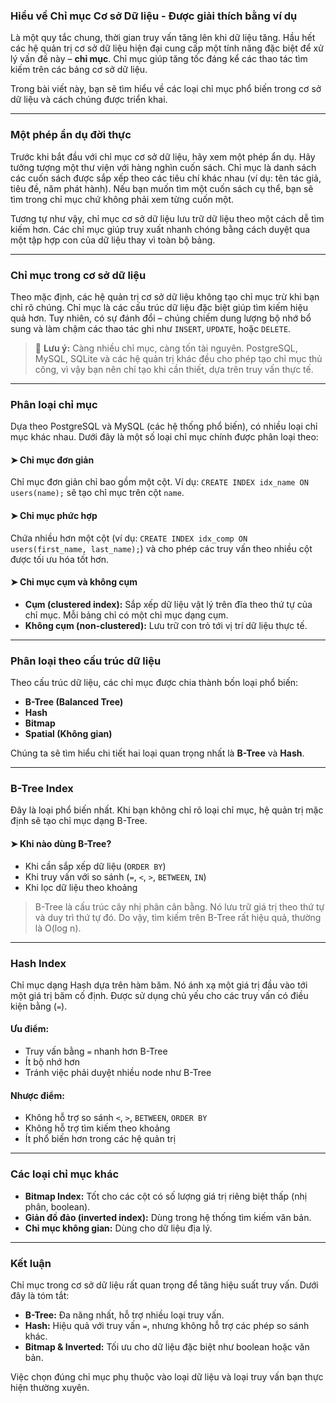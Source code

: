 
### Hiểu về Chỉ mục Cơ sở Dữ liệu - Được giải thích bằng ví dụ

Là một quy tắc chung, thời gian truy vấn tăng lên khi dữ liệu tăng. Hầu hết các hệ quản trị cơ sở dữ liệu hiện đại cung cấp một tính năng đặc biệt để xử lý vấn đề này – **chỉ mục**. Chỉ mục giúp tăng tốc đáng kể các thao tác tìm kiếm trên các bảng cơ sở dữ liệu.

Trong bài viết này, bạn sẽ tìm hiểu về các loại chỉ mục phổ biến trong cơ sở dữ liệu và cách chúng được triển khai.

---

### Một phép ẩn dụ đời thực

Trước khi bắt đầu với chỉ mục cơ sở dữ liệu, hãy xem một phép ẩn dụ. Hãy tưởng tượng một thư viện với hàng nghìn cuốn sách. Chỉ mục là danh sách các cuốn sách được sắp xếp theo các tiêu chí khác nhau (ví dụ: tên tác giả, tiêu đề, năm phát hành). Nếu bạn muốn tìm một cuốn sách cụ thể, bạn sẽ tìm trong chỉ mục chứ không phải xem từng cuốn một.

Tương tự như vậy, chỉ mục cơ sở dữ liệu lưu trữ dữ liệu theo một cách dễ tìm kiếm hơn. Các chỉ mục giúp truy xuất nhanh chóng bằng cách duyệt qua một tập hợp con của dữ liệu thay vì toàn bộ bảng.

---

### Chỉ mục trong cơ sở dữ liệu

Theo mặc định, các hệ quản trị cơ sở dữ liệu không tạo chỉ mục trừ khi bạn chỉ rõ chúng. Chỉ mục là các cấu trúc dữ liệu đặc biệt giúp tìm kiếm hiệu quả hơn. Tuy nhiên, có sự đánh đổi – chúng chiếm dung lượng bộ nhớ bổ sung và làm chậm các thao tác ghi như `INSERT`, `UPDATE`, hoặc `DELETE`.

> 📌 **Lưu ý:** Càng nhiều chỉ mục, càng tốn tài nguyên. PostgreSQL, MySQL, SQLite và các hệ quản trị khác đều cho phép tạo chỉ mục thủ công, vì vậy bạn nên chỉ tạo khi cần thiết, dựa trên truy vấn thực tế.

---

### Phân loại chỉ mục

Dựa theo PostgreSQL và MySQL (các hệ thống phổ biến), có nhiều loại chỉ mục khác nhau. Dưới đây là một số loại chỉ mục chính được phân loại theo:

#### ➤ Chỉ mục đơn giản

Chỉ mục đơn giản chỉ bao gồm một cột. Ví dụ: `CREATE INDEX idx_name ON users(name);` sẽ tạo chỉ mục trên cột `name`.

#### ➤ Chỉ mục phức hợp

Chứa nhiều hơn một cột (ví dụ: `CREATE INDEX idx_comp ON users(first_name, last_name);`) và cho phép các truy vấn theo nhiều cột được tối ưu hóa tốt hơn.

#### ➤ Chỉ mục cụm và không cụm

* **Cụm (clustered index):** Sắp xếp dữ liệu vật lý trên đĩa theo thứ tự của chỉ mục. Mỗi bảng chỉ có một chỉ mục dạng cụm.
* **Không cụm (non-clustered):** Lưu trữ con trỏ tới vị trí dữ liệu thực tế.

---

### Phân loại theo cấu trúc dữ liệu

Theo cấu trúc dữ liệu, các chỉ mục được chia thành bốn loại phổ biến:

* **B-Tree (Balanced Tree)**
* **Hash**
* **Bitmap**
* **Spatial (Không gian)**

Chúng ta sẽ tìm hiểu chi tiết hai loại quan trọng nhất là **B-Tree** và **Hash**.

---

### B-Tree Index

Đây là loại phổ biến nhất. Khi bạn không chỉ rõ loại chỉ mục, hệ quản trị mặc định sẽ tạo chỉ mục dạng B-Tree.

#### ➤ Khi nào dùng B-Tree?

* Khi cần sắp xếp dữ liệu (`ORDER BY`)
* Khi truy vấn với so sánh (`=`, `<`, `>`, `BETWEEN`, `IN`)
* Khi lọc dữ liệu theo khoảng

> B-Tree là cấu trúc cây nhị phân cân bằng. Nó lưu trữ giá trị theo thứ tự và duy trì thứ tự đó. Do vậy, tìm kiếm trên B-Tree rất hiệu quả, thường là O(log n).

---

### Hash Index

Chỉ mục dạng Hash dựa trên hàm băm. Nó ánh xạ một giá trị đầu vào tới một giá trị băm cố định. Được sử dụng chủ yếu cho các truy vấn có điều kiện bằng (`=`).

#### Ưu điểm:

* Truy vấn bằng `=` nhanh hơn B-Tree
* Ít bộ nhớ hơn
* Tránh việc phải duyệt nhiều node như B-Tree

#### Nhược điểm:

* Không hỗ trợ so sánh `<`, `>`, `BETWEEN`, `ORDER BY`
* Không hỗ trợ tìm kiếm theo khoảng
* Ít phổ biến hơn trong các hệ quản trị

---

### Các loại chỉ mục khác

* **Bitmap Index:** Tốt cho các cột có số lượng giá trị riêng biệt thấp (nhị phân, boolean).
* **Giản đồ đảo (inverted index):** Dùng trong hệ thống tìm kiếm văn bản.
* **Chỉ mục không gian:** Dùng cho dữ liệu địa lý.

---

### Kết luận

Chỉ mục trong cơ sở dữ liệu rất quan trọng để tăng hiệu suất truy vấn. Dưới đây là tóm tắt:

* **B-Tree:** Đa năng nhất, hỗ trợ nhiều loại truy vấn.
* **Hash:** Hiệu quả với truy vấn `=`, nhưng không hỗ trợ các phép so sánh khác.
* **Bitmap & Inverted:** Tối ưu cho dữ liệu đặc biệt như boolean hoặc văn bản.

Việc chọn đúng chỉ mục phụ thuộc vào loại dữ liệu và loại truy vấn bạn thực hiện thường xuyên.


